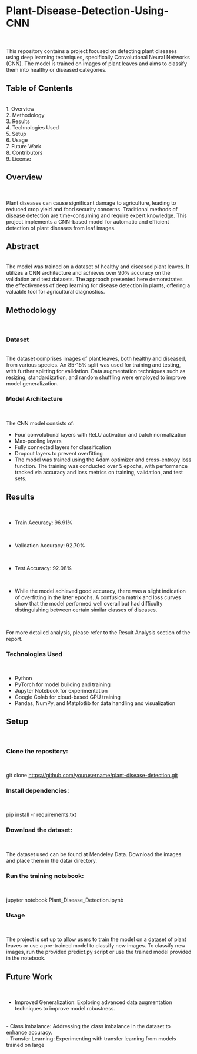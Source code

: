 # Plant-Disease-Detection-Using-CNN
<br>

This repository contains a project focused on detecting plant diseases using deep learning techniques, specifically Convolutional Neural Networks (CNN). The model is trained on images of plant leaves and aims to classify them into healthy or diseased categories.
<br>

## Table of Contents
<br>
1. Overview
<br>
2. Methodology
<br>
3. Results
<br>
4. Technologies Used
<br>
5. Setup
<br>
6. Usage
<br>
7. Future Work
<br>
8. Contributors
<br>
9. License
<br>

## Overview
<br>

Plant diseases can cause significant damage to agriculture, leading to reduced crop yield and food security concerns. Traditional methods of disease detection are time-consuming and require expert knowledge. This project implements a CNN-based model for automatic and efficient detection of plant diseases from leaf images.
<br>

## Abstract
<br>
The model was trained on a dataset of healthy and diseased plant leaves. It utilizes a CNN architecture and achieves over 90% accuracy on the validation and test datasets. The approach presented here demonstrates the effectiveness of deep learning for disease detection in plants, offering a valuable tool for agricultural diagnostics.
<br>

## Methodology
<br>

### Dataset
<br>
The dataset comprises images of plant leaves, both healthy and diseased, from various species. An 85-15% split was used for training and testing, with further splitting for validation. Data augmentation techniques such as resizing, standardization, and random shuffling were employed to improve model generalization.
<br>

### Model Architecture
<br>

The CNN model consists of:
<br>

- Four convolutional layers with ReLU activation and batch normalization
  <br>
- Max-pooling layers
  <br>
- Fully connected layers for classification
  <br>
- Dropout layers to prevent overfitting
  <br>
- The model was trained using the Adam optimizer and cross-entropy loss function. The training was conducted over 5 epochs, with performance tracked via accuracy and loss metrics on training, validation, and test sets.
  <br>

## Results
<br>

- Train Accuracy: 96.91%
<br>

- Validation Accuracy: 92.70%
<br>

- Test Accuracy: 92.08%
<br>

- While the model achieved good accuracy, there was a slight indication of overfitting in the later epochs. A confusion matrix and loss curves show that the model performed well overall but had difficulty distinguishing between certain similar classes of diseases.
<br>

For more detailed analysis, please refer to the Result Analysis section of the report.
<br>

### Technologies Used
<br>

- Python
  <br>
- PyTorch for model building and training
  <br>
- Jupyter Notebook for experimentation
  <br>
- Google Colab for cloud-based GPU training
  <br>
- Pandas, NumPy, and Matplotlib for data handling and visualization
  <br>
  
## Setup
<br>

### Clone the repository:
<br>

git clone https://github.com/yourusername/plant-disease-detection.git
<br>

### Install dependencies:
<br>

pip install -r requirements.txt
<br>

### Download the dataset: 
<br>

The dataset used can be found at Mendeley Data. Download the images and place them in the data/ directory.
<br>

### Run the training notebook:
<br>

jupyter notebook Plant_Disease_Detection.ipynb
<br>

### Usage
<br>

The project is set up to allow users to train the model on a dataset of plant leaves or use a pre-trained model to classify new images. To classify new images, run the provided predict.py script or use the trained model provided in the notebook.
<br>

## Future Work
<br>

- Improved Generalization: Exploring advanced data augmentation techniques to improve model robustness.
<br>
- Class Imbalance: Addressing the class imbalance in the dataset to enhance accuracy.
<br>
- Transfer Learning: Experimenting with transfer learning from models trained on large

